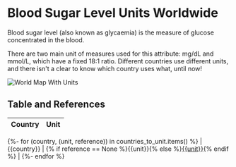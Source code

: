 <!--
SPDX-FileCopyrightText: 2022 Diego Elio Pettenò

SPDX-License-Identifier: 0BSD
-->
# Blood Sugar Level Units Worldwide

Blood sugar level (also known as glycaemia) is the measure of glucose concentrated in the blood.

There are two main unit of measures used for this attribute: mg/dL and mmol/L, which have a fixed 18:1 ratio.
Different countries use different units, and there isn't a clear to know which country uses what, until now!

![World Map With Units](worldmap.svg)

## Table and References

| Country | Unit |
| ------- | ---- |
{%- for (country, (unit, reference)) in countries_to_unit.items() %}
| {{country}} | {% if reference == None %}{{unit}}{% else %}[{{unit}}]({{reference}}){% endif %} |
{%- endfor %}
